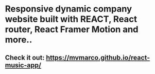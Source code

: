 # Responsive dynamic company website built with REACT, React router, React Framer Motion and more..
## Check it out: https://mvmarco.github.io/react-music-app/
